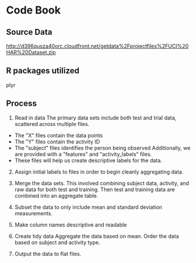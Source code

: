 # Code Book

## Source Data
http://d396qusza40orc.cloudfront.net/getdata%2Fprojectfiles%2FUCI%20HAR%20Dataset.zip

## R packages utilized
plyr

## Process
1. Read in data
The primary data sets include both test and trial data, scattered across multiple files.
  - The "X" files contain the data points
  - The "Y" files contain the activity ID
  - The "subject" files identifies the person being observed
Additionally, we are provided with a "features" and "activity_labels" files.
  - These files will help us create descriptive labels for the data.

2. Assign initial labels to files in order to begin cleanly aggregating data.

3. Merge the data sets.
This involved combining subject data, activity, and raw data for both test and training.
Then test and training data are combined into an aggregate table.

4. Subset the data to only include mean and standard deviation measurements.

5. Make column names descriptive and readable

6. Create tidy data
Aggregate the data based on mean.
Order the data based on subject and activity type.

7. Output the data to flat files.
